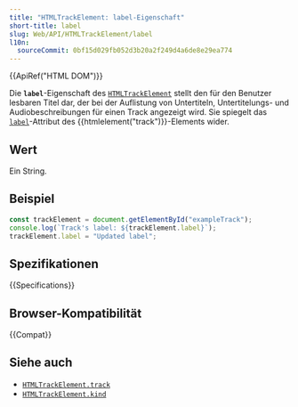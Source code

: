 ```yaml
---
title: "HTMLTrackElement: label-Eigenschaft"
short-title: label
slug: Web/API/HTMLTrackElement/label
l10n:
  sourceCommit: 0bf15d029fb052d3b20a2f249d4a6de8e29ea774
---
```


{{ApiRef("HTML DOM")}}

Die **`label`**-Eigenschaft des [`HTMLTrackElement`](/de/docs/Web/API/HTMLTrackElement) stellt den für den Benutzer lesbaren Titel dar, der bei der Auflistung von Untertiteln, Untertitelungs- und Audiobeschreibungen für einen Track angezeigt wird. Sie spiegelt das [`label`](/de/docs/Web/HTML/Element/track#label)-Attribut des {{htmlelement("track")}}-Elements wider.

## Wert

Ein String.

## Beispiel

```js
const trackElement = document.getElementById("exampleTrack");
console.log(`Track's label: ${trackElement.label}`);
trackElement.label = "Updated label";
```

## Spezifikationen

{{Specifications}}

## Browser-Kompatibilität

{{Compat}}

## Siehe auch

- [`HTMLTrackElement.track`](/de/docs/Web/API/HTMLTrackElement/track)
- [`HTMLTrackElement.kind`](/de/docs/Web/API/HTMLTrackElement/kind)
